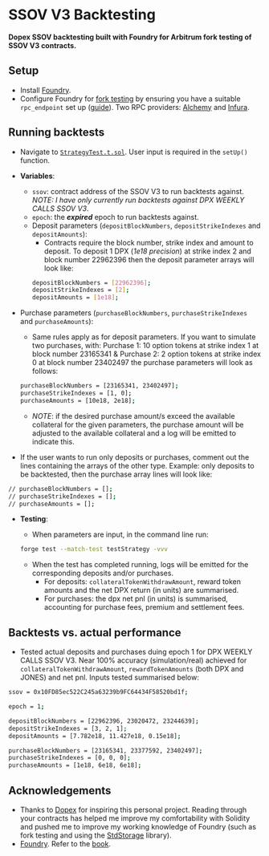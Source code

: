 # SSOV V3 Backtesting

**Dopex SSOV backtesting built with Foundry for Arbitrum fork testing of SSOV V3 contracts.**

## Setup

- Install [Foundry](https://github.com/foundry-rs/foundry).
- Configure Foundry for [fork testing](https://book.getfoundry.sh/forge/fork-testing) by ensuring you have a suitable `rpc_endpoint` set up ([guide](https://book.getfoundry.sh/cheatcodes/rpc?highlight=rpc#description)). Two RPC providers: [Alchemy](https://www.alchemy.com/) and [Infura](https://infura.io/).

## Running backtests

- Navigate to [`StrategyTest.t.sol`](./test/StrategyTest.t.sol). User input is required in the `setUp()` function.
- **Variables**:

  - `ssov`: contract address of the SSOV V3 to run backtests against. _NOTE: I have only currently run backtests against DPX WEEKLY CALLS SSOV V3_.
  - `epoch`: the **_expired_** epoch to run backtests against.
  - Deposit parameters (`depositBlockNumbers`, `depositStrikeIndexes` and `depositAmounts`):
    - Contracts require the block number, strike index and amount to deposit. To deposit 1 DPX (_1e18 precision_) at strike index 2 and block number 22962396 then the deposit parameter arrays will look like:
    ```sh
    depositBlockNumbers = [22962396];
    depositStrikeIndexes = [2];
    depositAmounts = [1e18];
    ```

- Purchase parameters (`purchaseBlockNumbers`, `purchaseStrikeIndexes` and `purchaseAmounts`):

  - Same rules apply as for deposit parameters. If you want to simulate two purchases, with: Purchase 1: 10 option tokens at strike index 1 at block number 23165341 & Purchase 2: 2 option tokens at strike index 0 at block number 23402497 the purchase parameters will look as follows:

  ```sh
  purchaseBlockNumbers = [23165341, 23402497];
  purchaseStrikeIndexes = [1, 0];
  purchaseAmounts = [10e18, 2e18];
  ```

  - _NOTE_: if the desired purchase amount/s exceed the available collateral for the given parameters, the purchase amount will be adjusted to the available collateral and a log will be emitted to indicate this.

- If the user wants to run only deposits or purchases, comment out the lines containing the arrays of the other type. Example: only deposits to be backtested, then the purchase array lines will look like:

```sh
// purchaseBlockNumbers = [];
// purchaseStrikeIndexes = [];
// purchaseAmounts = [];
```

- **Testing**:

  - When parameters are input, in the command line run:

  ```sh
  forge test --match-test testStrategy -vvv
  ```

  - When the test has completed running, logs will be emitted for the corresponding deposits and/or purchases.
    - For deposits: `collateralTokenWithdrawAmount`, reward token amounts and the net DPX return (in units) are summarised.
    - For purchases: the dpx net pnl (in units) is summarised, accounting for purchase fees, premium and settlement fees.

## Backtests vs. actual performance

- Tested actual deposits and purchases duing epoch 1 for DPX WEEKLY CALLS SSOV V3. Near 100% accuracy (simulation/real) achieved for `collateralTokenWithdrawAmount`, `rewardTokenAmounts` (both DPX and JONES) and net pnl. Inputs tested summarised below:

```sh
ssov = 0x10FD85ec522C245a63239b9FC64434F58520bd1f;

epoch = 1;

depositBlockNumbers = [22962396, 23020472, 23244639];
depositStrikeIndexes = [3, 2, 1];
depositAmounts = [7.782e18, 11.427e18, 0.15e18];

purchaseBlockNumbers = [23165341, 23377592, 23402497];
purchaseStrikeIndexes = [0, 0, 0];
purchaseAmounts = [1e18, 6e18, 6e18];
```

## Acknowledgements

- Thanks to [Dopex](https://www.dopex.io/) for inspiring this personal project. Reading through your contracts has helped me improve my comfortability with Solidity and pushed me to improve my working knowledge of Foundry (such as fork testing and using the [StdStorage](https://book.getfoundry.sh/reference/forge-std/std-storage) library).
- [Foundry](https://github.com/foundry-rs/foundry). Refer to the [book](https://book.getfoundry.sh/getting-started/installation.html).
